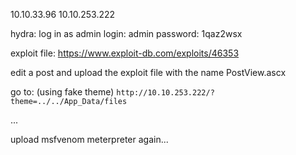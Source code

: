 
10.10.33.96
10.10.253.222

hydra:
log in as admin
login: admin   password: 1qaz2wsx


exploit file: https://www.exploit-db.com/exploits/46353

edit a post and upload the exploit file with the name PostView.ascx

go to: (using fake theme)
`http://10.10.253.222/?theme=../../App_Data/files`

...

upload msfvenom meterpreter again...

